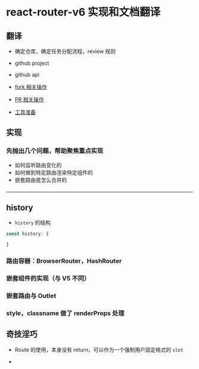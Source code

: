 # react-router-v6 实现和文档翻译

## 翻译

- 确定仓库，确定任务分配流程，review 规则
- github project
- github api

- [fork 相关操作](https://docs.github.com/en/pull-requests/collaborating-with-pull-requests/working-with-forks/syncing-a-fork)

- [PR 相关操作](https://juejin.cn/post/6844903821521469448)

- [工具准备](https://blog.csdn.net/Jin_Kwok/article/details/104350548)

## 实现

### 先抛出几个问题，帮助聚焦重点实现

- 如何监听路由变化的
- 如何做到特定路由渲染特定组件的
- 嵌套路由是怎么合并的

###

---

## history

- `history` 的结构

```js
const history: {

}
```

### 路由容器：BrowserRouter，HashRouter

### 嵌套组件的实现（与 V5 不同）

### 嵌套路由与 Outlet

### style，classname 做了 renderProps 处理

## 奇技淫巧

- Route 的使用，本身没有 return，可以作为一个强制用户固定格式的 `slot`

-
